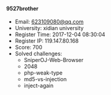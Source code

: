 #### 9527brother  

* Email: 623109080@qq.com  
* University: xidian university  
* Register Time: 2017-12-04 08:30:04  
* Register IP: 119.147.80.168  
* Score: 700  
* Solved challenges: 
  * SniperOJ-Web-Browser  
  * 2048  
  * php-weak-type  
  * md5-vs-injection  
  * inject-again  
